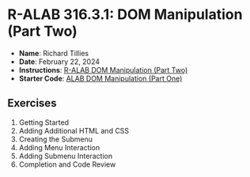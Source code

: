 # R-ALAB 316.3.1: DOM Manipulation (Part Two)

* **Name**: Richard Tillies
* **Date**: February 22, 2024
* **Instructions**: []() [R-ALAB DOM Manipulation (Part Two)](rlab-dom-manipulation-part2.pdf)
* **Starter Code**: [ALAB DOM Manipulation (Part One)](https://www.canva.com/link?target=https%3A%2F%2Fcodesandbox.io%2Fs%2Falab-dom-manipulation-part-one-p58d6q&design=DAFriiiv6ao&accessRole=viewer&linkSource=document)

## Exercises

1. Getting Started
1. Adding Additional HTML and CSS
1. Creating the Submenu
1. Adding Menu Interaction
1. Adding Submenu Interaction
1. Completion and Code Review
